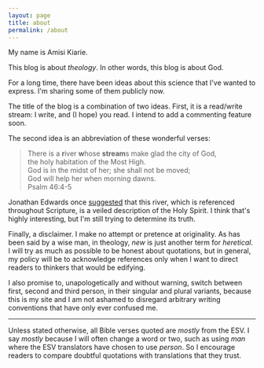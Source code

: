 ```yaml
---
layout: page
title: about
permalink: /about
---
```


My name is Amisi Kiarie.

This blog is about _theology_. In other words, this blog is about God.

For a long time, there have been ideas about this science that I've wanted to express.
I'm sharing some of them publicly now.

The title of the blog is a combination of two ideas. First, it is a read/write stream: I write, and
(I hope) you read. I intend to add a commenting feature soon.

The second idea is an abbreviation of these wonderful verses:

>There is a **r**iver **w**hose **stream**s make glad the city of God,  
>the holy habitation of the Most High.  
>God is in the midst of her; she shall not be moved;  
>God will help her when morning dawns.  
Psalm 46:4-5  

Jonathan Edwards once [suggested](https://www.ccel.org/ccel/edwards/trinity/files/trinity.html) that this
river, which is referenced throughout Scripture, is a veiled description of the Holy Spirit. I think
that's highly interesting, but I'm still trying to determine its truth.

Finally, a disclaimer. I make no attempt or pretence at originality. As has been said by a wise man,
in theology, _new_ is just another term for _heretical_. I will try as much as possible to be
honest about quotations, but in general, my policy will be to acknowledge references only when I
want to direct readers to thinkers that would be edifying.

I also promise to, unapologetically and without warning, switch between first, second and third
person, in their singular and plural variants, because this is my site and I am not ashamed to
disregard arbitrary writing conventions that have only ever confused me.

---
Unless stated otherwise, all Bible verses quoted are _mostly_ from the ESV. I say _mostly_ because I
will often change a word or two, such as using _man_ where the ESV translators have chosen to use
_person_. So I encourage readers to compare doubtful quotations with translations that they trust.
